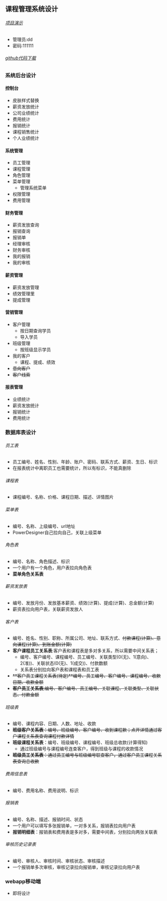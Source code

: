 ## 课程管理系统设计

###### [项目演示](http://47.111.146.179/jjsxy/login.jsp)   

- 管理员:dd
- 密码:111111

###### [github代码下载](https://github.com/Mojianxi/businesscourse.git)   

### 系统后台设计

#### 控制台

* 皮肤样式替换
* 薪资发放统计
* 公司业绩统计
* 费用统计
* 报销统计
* 课程销售统计
* 个人业绩统计

#### 系统管理

* 员工管理
* 课程管理
* 角色管理
* 菜单管理
  * 管理系统菜单
* 权限管理
* 费用管理

#### 财务管理

* 薪资发放查询
* 报销查询
* 报销单
* 经理审核
* 财务审核
* 我的报销
* 我的审核

#### 薪资管理

* 薪资发放管理
* 绩效管理里
* 提成管理

#### 营销管理

* 客户管理
  * 按日期查询学员
  * 导入学员
* 班级管理
  * 按班级显示学员
* 我的客户
  * 课程、提成、绩效
* ~~意向客户~~
* ~~客户线索~~

#### 报表管理

* 业绩统计
* 薪资发放统计
* 报销统计
* 费用统计

### 数据库表设计

###### 员工表

* 员工编号、姓名、性别、年龄、账户、密码、联系方式、薪资、生日、标识
* 在报表统计中离职员工也需要统计，所以有标识，不能真删除

###### 课程表

* 课程编号、名称、价格、课程日期、描述、详情图片

###### 菜单表

* 编号、名称、上级编号、url地址
* PowerDesigner自己拉向自己，关联上级菜单

###### 角色表

* 编号、名称、角色描述、标识
* 一个用户有一个角色，用户表拉向角色表
* **菜单角色关系表**

###### 薪资发放表

* 编号、发放月份、发放基本薪资、绩效(计算)、提成(计算)、总金额(计算)
* 薪资表拉向用户表，关联薪资发放人

###### 客户表

* 编号、姓名、性别、职称、所属公司、地址、联系方式、~~付款课程(计算)、意向课程(计算)、到账金额(计算)~~
* **客户课程员工关系表**:客户表和课程表是多对多关系，所以需要中间关系表；
  * 编号、客户编号、课程编号、员工编号、关联类型(0(无)、1(意向)、2(准))、关联状态(0(无)、1(成交))、付款数额
  * 关系表分别拉向客户表和课程表和员工表
* ~~**客户员工课程关系表(待定)**编号、员工编号、客户编号、课程编号、收款日期、收款金额~~
* ~~**客户员工关系表**:编号、客户编号、员工编号、关联课程、关联类型、关联状态、付款金额~~

###### 班级表

* 编号、课程内容、日期、人数、地址、收款
* ~~**班级客户关系表**：编号、班级编号、客户编号、收到课程款；点开详情通过客户课程关系表查询课程付款详情~~
* **班级课程关系表**：编号、班级编号、课程编号、班级总收款(计算得知)
  * 通过班级编号与课程编号连查客户，得到班级与课程的收款情况
* ~~**班级员工关系表**：通过员工编号与班级编号联查客户，通过客户员工课程关系表查询总收款~~

###### 费用信息表

* 编号、费用名称、费用说明、标识

###### 报销表

* 编号、名称、描述、报销时间、状态
* 一个用户可以填写多张报销单，一对多关系，报销表拉向用户表
* **报销明细表**：报销表和费用表是多对多，需要中间表，分别拉向两张关联表

###### 审核历史记录表

* 编号、审核人、审核时间、审核状态、审核描述
* 一个报销单多次审核，审核记录拉向报销单，审核记录拉向用户表

### webapp移动端

* 即将设计
